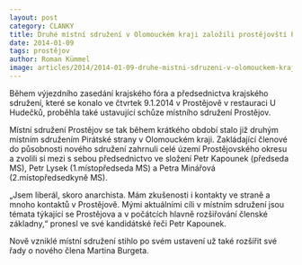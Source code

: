 ```yaml
---
layout: post
category: CLANKY
title: Druhé místní sdružení v Olomouckém kraji založili prostějovští Piráti
date: 2014-01-09
tags: prostějov
author: Roman Kümmel
image: articles/2014/2014-01-09-druhe-mistni-sdruzeni-v-olomouckem-kraji-zalozili-prostejovsti-pirati.jpg   #751x422 pixelu
---
```

Během výjezdního zasedání krajského fóra a předsednictva krajského sdružení, které se konalo ve čtvrtek 9.1.2014 v Prostějově v restauraci U Hudečků, proběhla také ustavující schůze místního sdružení Prostějov.

Místní sdružení Prostějov se tak během krátkého období stalo již druhým místním sdružením Pirátské strany v Olomouckém kraji. Zakládající členové do působnosti nového sdružení zahrnuli celé území Prostějovského okresu a zvolili si mezi s sebou předsednictvo ve složení Petr Kapounek (předseda MS), Petr Lysek (1.místopředseda MS) a Petra Minářová (2.místopředsedkyně MS).

„Jsem liberál, skoro anarchista. Mám zkušenosti i kontakty ve straně a mnoho kontaktů v Prostějově. Mými aktuálními cíli v místním sdružení jsou témata týkající se Prostějova a v počátcích hlavně rozšiřování členské základny,“ pronesl ve své kandidátské řeči Petr Kapounek.

Nově vzniklé místní sdružení stihlo po svém ustavení už také rozšířit své řady o nového člena Martina Burgeta.

